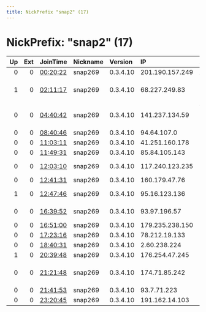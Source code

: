 ```yaml
---
title: NickPrefix "snap2" (17)
---
```


# NickPrefix: "snap2" (17)

|   Up |   Ext | JoinTime                                                                                            | Nickname   | Version   | IP              | AS                                       | CC   |   ORp |   Dirp | OS    | Contact   |   eFamMembers |
|-----:|------:|:----------------------------------------------------------------------------------------------------|:-----------|:----------|:----------------|:-----------------------------------------|:-----|------:|-------:|:------|:----------|--------------:|
|    0 |     0 | [00:20:22](https://metrics.torproject.org/rs.html#details/1861A4D002E46D9EDCABC9DBBE9D8F79F0C54817) | snap269    | 0.3.4.10  | 201.190.157.249 | ARLINK S.A.                              | ar   | 34679 |      0 | Linux | None      |             1 |
|    1 |     0 | [02:11:17](https://metrics.torproject.org/rs.html#details/AA05765A376E24798704E75A4791BD62C03E70DC) | snap269    | 0.3.4.10  | 68.227.249.83   | Cox Communications Inc.                  | us   | 43045 |      0 | Linux | None      |             1 |
|    0 |     0 | [04:40:42](https://metrics.torproject.org/rs.html#details/DCEC8EADB3570DE1254748FD0C027BD8BC8E95D8) | snap269    | 0.3.4.10  | 141.237.134.59  | Vodafone-panafon Hellenic Telecommunicat | gr   | 35085 |      0 | Linux | None      |             1 |
|    0 |     0 | [08:40:46](https://metrics.torproject.org/rs.html#details/10DE7A4D6EB56A2EDE245859567725E34F7D582C) | snap269    | 0.3.4.10  | 94.64.107.0     | OTEnet S.A.                              | gr   | 38879 |      0 | Linux | None      |             1 |
|    0 |     0 | [11:03:11](https://metrics.torproject.org/rs.html#details/C89118BBEE61C3C3101EA8F09B846FD5206CB494) | snap269    | 0.3.4.10  | 41.251.160.178  | MT-MPLS                                  | ma   | 33023 |      0 | Linux | None      |             1 |
|    0 |     0 | [11:49:31](https://metrics.torproject.org/rs.html#details/8E18A93F331DE06F9C163D0365D08FED68086C8C) | snap269    | 0.3.4.10  | 85.84.105.143   | Euskaltel S.A.                           | es   | 43807 |      0 | Linux | None      |             1 |
|    0 |     0 | [12:03:10](https://metrics.torproject.org/rs.html#details/78571E41759CDAC98D271D9E5C3FA81DE7B08697) | snap269    | 0.3.4.10  | 117.240.123.235 | National Internet Backbone               | in   | 43541 |      0 | Linux | None      |             1 |
|    0 |     0 | [12:41:31](https://metrics.torproject.org/rs.html#details/73F4E6EC069B5987305C605D99535DD43D72F3DA) | snap269    | 0.3.4.10  | 160.179.47.76   | MT-MPLS                                  | ma   | 45829 |      0 | Linux | None      |             1 |
|    1 |     0 | [12:47:46](https://metrics.torproject.org/rs.html#details/8A1E0E59B92B3A271B0B8B7ADE21AEC568A48DD9) | snap269    | 0.3.4.10  | 95.16.123.136   | Orange Espagne SA                        | es   | 35359 |      0 | Linux | None      |             1 |
|    0 |     0 | [16:39:52](https://metrics.torproject.org/rs.html#details/C01EA78909588CB170841C2C20640DD768B12D57) | snap269    | 0.3.4.10  | 93.97.196.57    | Telefonica O2 UK                         | gb   | 41419 |      0 | Linux | None      |             1 |
|    0 |     0 | [16:51:00](https://metrics.torproject.org/rs.html#details/435408FB60B99DD2F46509D3C6686700EECCD63F) | snap269    | 0.3.4.10  | 179.235.238.150 | CLARO S.A.                               | br   | 35867 |      0 | Linux | None      |             1 |
|    0 |     0 | [17:23:16](https://metrics.torproject.org/rs.html#details/51AB19A35A893063707FC5D8A1A7A66C16574365) | snap269    | 0.3.4.10  | 78.212.19.133   | Free SAS                                 | fr   | 44691 |      0 | Linux | None      |             1 |
|    0 |     0 | [18:40:31](https://metrics.torproject.org/rs.html#details/C01CF605D768ACFA4C532F92122A0DC14F7960AA) | snap269    | 0.3.4.10  | 2.60.238.224    | Rostelecom                               | ru   | 42107 |      0 | Linux | None      |             1 |
|    1 |     0 | [20:39:48](https://metrics.torproject.org/rs.html#details/5BD4060A798804DBF58AB7AAFBC1EB5FEA089C5E) | snap269    | 0.3.4.10  | 176.254.47.245  | Sky UK Limited                           | gb   | 38153 |      0 | Linux | None      |             1 |
|    0 |     0 | [21:21:48](https://metrics.torproject.org/rs.html#details/376C78C6898230FF7648AE191E3957C8ABCECF6F) | snap269    | 0.3.4.10  | 174.71.85.242   | Cox Communications Inc.                  | us   | 46767 |      0 | Linux | None      |             1 |
|    0 |     0 | [21:41:53](https://metrics.torproject.org/rs.html#details/4E0ABBF34D369BB43F32632E58B491A058145F1D) | snap269    | 0.3.4.10  | 93.7.71.223     | SFR SA                                   | fr   | 46585 |      0 | Linux | None      |             1 |
|    0 |     0 | [23:20:45](https://metrics.torproject.org/rs.html#details/D727EE1A05817B87485999E23CB2865645C96767) | snap269    | 0.3.4.10  | 191.162.14.103  | Tim Celular S.A.                         | br   | 35977 |      0 | Linux | None      |             1 |
